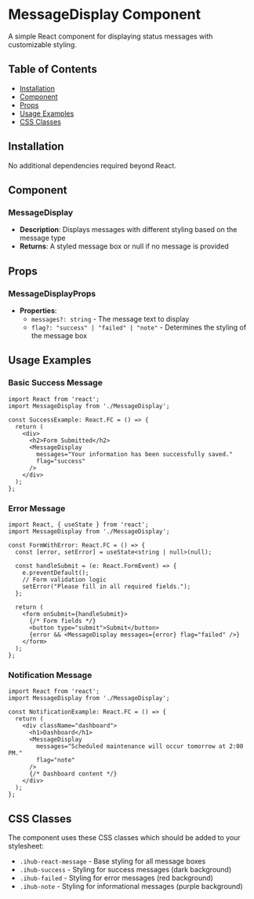 # MessageDisplay Component

A simple React component for displaying status messages with customizable styling.

## Table of Contents
- [Installation](#installation)
- [Component](#component)
- [Props](#props)
- [Usage Examples](#usage-examples)
- [CSS Classes](#css-classes)

## Installation

No additional dependencies required beyond React.

## Component

### MessageDisplay
- **Description**: Displays messages with different styling based on the message type
- **Returns**: A styled message box or null if no message is provided

## Props

### MessageDisplayProps
- **Properties**:
  - `messages?: string` - The message text to display
  - `flag?: "success" | "failed" | "note"` - Determines the styling of the message box

## Usage Examples

### Basic Success Message

```tsx
import React from 'react';
import MessageDisplay from './MessageDisplay';

const SuccessExample: React.FC = () => {
  return (
    <div>
      <h2>Form Submitted</h2>
      <MessageDisplay 
        messages="Your information has been successfully saved." 
        flag="success" 
      />
    </div>
  );
};
```

### Error Message

```tsx
import React, { useState } from 'react';
import MessageDisplay from './MessageDisplay';

const FormWithError: React.FC = () => {
  const [error, setError] = useState<string | null>(null);
  
  const handleSubmit = (e: React.FormEvent) => {
    e.preventDefault();
    // Form validation logic
    setError("Please fill in all required fields.");
  };
  
  return (
    <form onSubmit={handleSubmit}>
      {/* Form fields */}
      <button type="submit">Submit</button>
      {error && <MessageDisplay messages={error} flag="failed" />}
    </form>
  );
};
```

### Notification Message

```tsx
import React from 'react';
import MessageDisplay from './MessageDisplay';

const NotificationExample: React.FC = () => {
  return (
    <div className="dashboard">
      <h1>Dashboard</h1>
      <MessageDisplay 
        messages="Scheduled maintenance will occur tomorrow at 2:00 PM." 
        flag="note" 
      />
      {/* Dashboard content */}
    </div>
  );
};
```

## CSS Classes

The component uses these CSS classes which should be added to your stylesheet:

- `.ihub-react-message` - Base styling for all message boxes
- `.ihub-success` - Styling for success messages (dark background)
- `.ihub-failed` - Styling for error messages (red background)
- `.ihub-note` - Styling for informational messages (purple background)
